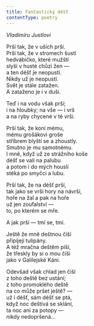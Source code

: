 ```yaml
---
title: Fantastický déšť
contentType: poetry
---
```


_Vladimíru Justlovi_

Prší tak, že v uších prší.  
Prší tak, že v stromech šustí  
hedvábíčko, které mužští  
slyší v husté chůzi žen —  
a ten déšť je neopustí.  
Nikdy už je neopustí.  
Svět je stále zatažen.  
A zataženo je i v duši.

Teď i na vodu však prší;  
i na hloubky; na vše — i vrš  
a na ryby chycené v té vrši.

Prší tak, že koni mému,  
mému grošákovi groše  
stříbrem blyští se a zhoustly.  
Smutno je mu samotnému.  
I mně, když už ze strážního koše  
déšť se valí na palubu  
a potom i do mých houslí  
stéká po smyčci a lubu.

Prší tak, že na déšť prší,  
tak jako se vrší hory na návrší,  
hoře na žal a pak na hoře  
už jen zoufalství —  
to, po kterém se mře.

A jak prší — tmí se, tmí.

Ještě že mně deštnou číší  
připíjejí tulipány.  
A též mračna deštěm píší,  
že třeskly by si o mou číši  
jako v Galilejské Káni.

Odevšad však chlad jen čiší  
z toho deště bez ustání;  
z toho promoklého deště  
na co může pršet ještě? —  
už i déšť, sám déšť se ptá,  
když noc deštivá se sklání,  
ta noc ani za potopy —  
nikdy nedopršená…
